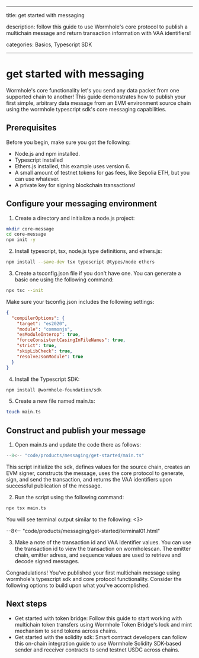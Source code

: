 
---
title: get started with messaging

description: follow this guide to use Wormhole's core protocol to publish a multichain message and return transaction information with VAA identifiers!

categories: Basics, Typescript SDK

---

# get started with messaging

Wormhole's core functionality let's you send any data packet from one supported chain to another! This guide demonstrates how to publish your first simple, arbitrary data message from an EVM environment source chain using the wormhole typescript sdk's core messaging capabilities.

## Prerequisites

Before you begin, make sure you got the following:

- Node.js and npm installed.
- Typescript installed
- Ethers.js installed, this example uses version 6.
- A small amount of testnet tokens for gas fees, like Sepolia ETH, but you can use whatever.
- A private key for signing blockchain transactions!

## Configure your messaging environment

1. Create a directory and initialize a node.js project:

```bash
mkdir core-message
cd core-message
npm init -y
```

2. Install typescript, tsx, node.js type definitions, and ethers.js:

```bash
npm install --save-dev tsx typescript @types/node ethers
```

3. Create a tsconfig.json file if you don't have one. You can generate a basic one using the following command:

```bash
npx tsc --init
```

Make sure your tsconfig.json includes the following settings:

```json
{
  "compilerOptions": {
    "target": "es2020",
    "module": "commonjs",
    "esModuleInterop": true,
    "forceConsistentCasingInFileNames": true,
    "strict": true,
    "skipLibCheck": true,
    "resolveJsonModule": true
  }
}
```

4. Install the Typescript SDK:

```bash
npm install @wormhole-foundation/sdk
```

5. Create a new file named main.ts:

```bash
touch main.ts
```

## Construct and publish your message

1. Open main.ts and update the code there as follows:

```ts title="main.ts"
--8<-- "code/products/messaging/get-started/main.ts"
```

This script initialize the sdk, defines values for the source chain, creates an EVM signer, constructs the message, uses the core protocol to generate, sign, and send the transaction, and returns the VAA identifiers upon successful publication of the message.

2. Run the script using the following command:

```bash
npx tsx main.ts
```

You will see terminal output similar to the following: <3>

--8<-- "code/products/messaging/get-started/terminal01.html"

3. Make a note of the transaction id and VAA identifier values. You can use the transaction id to view the transaction on wormholescan. The emitter chain, emitter adress, and sequence values are used to retrieve and decode signed messages.

Congradulations! You've published your first multichain message using wormhole's typescript sdk and core protocol functionality. Consider the following options to build upon what you've accomplished.

## Next steps

- Get started with token bridge: Follow this guide to start working with multichain token transfers using Wormhole Token Bridge's lock and mint mechanism to send tokens across chains.
- Get started with the solidity sdk: Smart contract developers can follow this on-chain integration guide to use Wormhole Solidity SDK-based sender and receiver contracts to send testnet USDC across chains. 